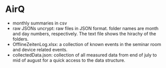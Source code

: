 # AirQ

- monthly summaries in csv
- raw JSONs uncrypt: raw files in JSON format. folder names are month and day numbers, respectively. The text file shows the hirachy of the folders.
- OfflineZeitenLog.xlsx: a collection of known events in the seminar room and device related events.
- collectedData.json: collection of all measured data from end of july to mid of august for a quick access to the data structure. 
